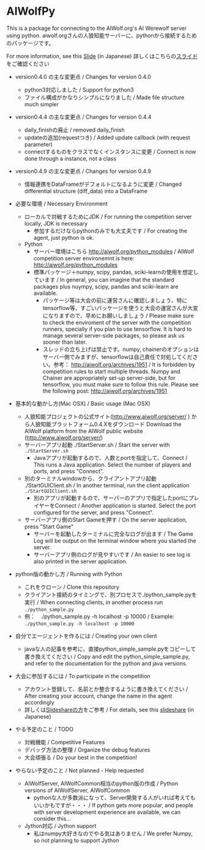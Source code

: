 # AIWolfPy

This is a package for connecting to the AIWolf.org's AI Werewolf server using python.
aiwolf.orgさんの人狼知能サーバーに、pythonから接続するためのパッケージです。　　

For more information, see this [Slide](https://www.slideshare.net/HaradaKei/aiwolfpy-v049) (in Japanese)
詳しくはこちらの[スライド](https://www.slideshare.net/HaradaKei/aiwolfpy-v049)をご確認ください

* version0.4.0 の主な変更点 / Changes for version 0.4.0
	* python3対応しました / Support for python3
	* ファイル構成がかなりシンプルになりました / Made file structure much simpler

* version0.4.4 の主な変更点 / Changes for version 0.4.4
	* daily_finishの廃止 / removed daily_finish
	* updateの追加(requestつき) / Added update callback (with request parameter)
	* connectするものをクラスでなくインスタンスに変更 / Connect is now done through a instance, not a class

* version0.4.9 の主な変更点 / Changes for version 0.4.9
	* 情報連携をDataFrameがデフォルトになるように変更 / Changed differential structure (diff_data) into a DataFrame

* 必要な環境 / Necessary Environment
	* ローカルで対戦するためにJDK / For running the competition server locally, JDK is necessary
		* 参加するだけならpythonのみでも大丈夫です / For creating the agent, just python is ok.
	* Python
		* サーバー環境はこちら http://aiwolf.org/python_modules / AIWolf competition server environemnt is here: http://aiwolf.org/python_modules
		* 標準パッケージ＋numpy, scipy, pandas, sciki-learnの使用を想定しています / In general, you can imagine that the standard packages plus nuympy, scipy, pandas and sciki-learn are available.
			* パッケージ等は大会の前に運営さんに確認しましょう、特にtensorflow等、すごいパッケージを使うと大会の運営さんが大変になりますので、早めにお願いしましょう / Please make sure to check the enviroment of the server with the competition runners, specially if you plan to use tensorflow. It is hard to manage several server-side packages, so please ask us sooner than later.
			* スレッドの立ち上げは禁止です。numpy, chainerのオプションはサーバー側でみますが、tensorflowは自己責任で対処してください。参考： http://aiwolf.org/archives/1951 / It is forbidden by competition rules to start multiple threads. Numpy and Chainer are appropriately set-up server-side, but for tensorflow, you must make sure to follow this rule. Please see the following post: http://aiwolf.org/archives/1951

* 基本的な動かし方(Mac OSX) / Basic usage (Mac OSX)
	* 人狼知能プロジェクトの公式サイト(http://www.aiwolf.org/server/ ) から人狼知能プラットフォーム0.4.Xをダウンロード Download the AIWolf platform from the AIWolf public website (http://www.aiwolf.org/server/)
	* サーバーアプリ起動 ./StartServer.sh / Start the server with `./StartServer.sh`
		* Javaアプリが起動するので、人数とportを指定して、Connect / This runs a Java application. Select the number of players and ports, and press "Connect".
	* 別のターミナルwindowから、クライアントアプリ起動  ./StartGUIClient.sh / In another terminal, run the client application `./StartGUIClient.sh`
		* 別のアプリが起動するので、サーパーのアプリで指定したportにプレイヤーをConnect / Another application is started. Select the port configured for the server, and press "Connect".
	* サーバーアプリ側のStart Gameを押す / On the server application, press "Start Game"
		* サーバーを起動したターミナルに完全なログが出ます / The Game Log will be output on the terminal window where you started the server.
		* サーバーアプリ側のログが見やすいです / An easier to see log is also printed in the server application.

* python版の動かし方 / Running with Python
	* これをクローン / Clone this repository
	* クライアント接続のタイミングで、別プロセスで./python_sample.pyを実行 / When connecting clients, in another process run `./python_sample.py`
	* 例：　./python_sample.py -h localhost -p 10000 / Example: `./python_sample.py -h localhost -p 10000`


* 自分でエージェントを作るには / Creating your own client
	* javaな人の記事を参考に、直接python_simple_sample.pyをコピーして書き換えてください / Copy and edit the python_simple_sample.py, and refer to the documentation for the python and java versions.

* 大会に参加するには / To participate in the competition
	* アカウント登録して、名前とか整合するように書き換えてください / After creating your account, change the name in the agent accordingly
	* 詳しくは[Slideshareの方](https://www.slideshare.net/HaradaKei/aiwolfpy-v049)をご参考 / For details, see this [slideshare](https://www.slideshare.net/HaradaKei/aiwolfpy-v049) (in Japanese)

* やる予定のこと / TODO
	* 対戦機能 / Competitive Features
	* デバッグ方法の整理 / Organize the debug features
	* 大会頑張る / Do your best in the competition!

* やらない予定のこと / Not planned - Help requested
	* AIWolfServer, AIWolfCommon相当のpython版の作成 / Python versions of AIWolfServer, AIWolfCommon
		* pythonな人が多数派になって、Server開発する人がいれば考えてもいいかもですが・・・ / If python gets more popular, and people with server development experience are available, we can consider this...
	* Jython対応 / Jython support
		* 私はnumpy大好きなのでやる気はありません / We prefer Numpy, so not planning to support Jython
